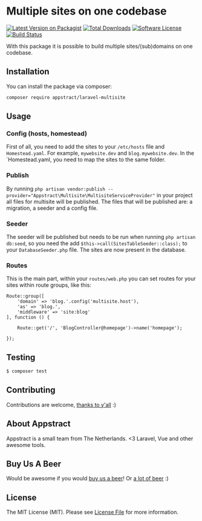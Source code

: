 # Multiple sites on one codebase

[![Latest Version on Packagist](https://img.shields.io/packagist/v/appstract/laravel-multisite.svg?style=flat-square)](https://packagist.org/packages/appstract/laravel-multisite)
[![Total Downloads](https://img.shields.io/packagist/dt/appstract/laravel-multisite.svg?style=flat-square)](https://packagist.org/packages/appstract/laravel-multisite)
[![Software License](https://img.shields.io/badge/license-MIT-brightgreen.svg?style=flat-square)](LICENSE.md)
[![Build Status](https://img.shields.io/travis/appstract/laravel-multisite/master.svg?style=flat-square)](https://travis-ci.org/appstract/laravel-multisite)

With this package it is possible to build multiple sites/(sub)domains on one codebase.

## Installation

You can install the package via composer:

``` bash
composer require appstract/laravel-multisite
```

## Usage

### Config (hosts, homestead)

First of all, you need to add the sites to your `/etc/hosts` file and `Homestead.yaml`. For example, `mywebsite.dev` and `blog.mywebsite.dev`. In the `Homestead.yaml, you need to map the sites to the same folder.

### Publish

By running `php artisan vendor:publish --provider="Appstract\Multisite\MultisiteServiceProvider"` in your project all files for multisite will be published. The files that will be published are: a migration, a seeder and a config file.

### Seeder

The seeder will be published but needs to be run when running `php artisan db:seed`, so you need the add `$this->call(SitesTableSeeder::class);` to your `DatabaseSeeder.php` file. The sites are now present in the database.

### Routes

This is the main part, within your `routes/web.php` you can set routes for your sites within route groups, like this:

```
Route::group([
    'domain' => 'blog.'.config('multisite.host'),
    'as' => 'blog.',
    'middleware' => 'site:blog'
], function () {

    Route::get('/', 'BlogController@homepage')->name('homepage');

});
```

## Testing

``` bash
$ composer test
```

## Contributing

Contributions are welcome, [thanks to y'all](https://github.com/appstract/laravel-multisite/graphs/contributors) :)

## About Appstract

Appstract is a small team from The Netherlands. <3 Laravel, Vue and other awesome tools.

## Buy Us A Beer

Would be awesome if you would [buy us a beer](https://www.paypal.me/teamappstract/10)! Or [a lot of beer](https://www.patreon.com/appstract) :)

## License

The MIT License (MIT). Please see [License File](LICENSE.md) for more information.
